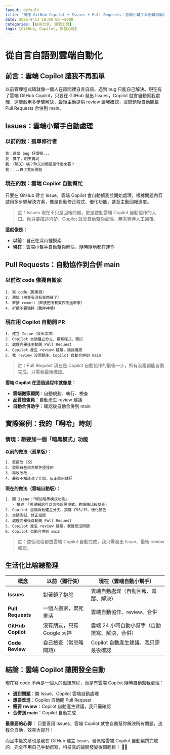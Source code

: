 ```yaml
---
layout: default
title: "搞懂 GitHub Copilot + Issues + Pull Requests：雲端小幫手自動幫你解決！"
date: 2025-9-13 18:00:00 +0000
categories: [技術分享, 開發工具]
tags: [GitHub, Copilot, 開發心得]
---
```


# 從自言自語到雲端自動化

## 前言：雲端 Copilot 讓我不再孤單

以前管理程式碼就像一個人在房間裡自言自語，遇到 bug 只能自己解決。現在有了雲端 GitHub Copilot，只要在 GitHub 發出 Issues，Copilot 就會自動幫我處理，還能啟用多步驟解決，最後主動提供 review 讓我確認，沒問題後自動開啟 Pull Requests 合併到 main。

## Issues：雲端小幫手自動處理

### 以前的我：孤單修行者
```
我：這個 bug 好煩喔...
我：算了，明天再說
我：（隔天）咦？昨天的問題是什麼來著？
我：...算了重新開始
```

### 現在的我：雲端 Copilot 自動幫忙
只要在 GitHub 建立 Issue，雲端 Copilot 會自動偵測並開始處理，根據問題內容啟用多步驟解決方案，像是自動修正程式、優化功能，甚至主動回報進度。

> 註：Issues 現在不只是回報問題，更是啟動雲端 Copilot 自動協作的入口。你只要描述清楚，Copilot 就會自動幫你處理，無需等待人工回覆。

**這就像是：**
- **以前**：自己在深山裡摸索
- **現在**：雲端小幫手自動幫你解決，隨時隨地都在運作

## Pull Requests：自動協作到合併 main

### 以前改 code 像獨自搬家
```
1. 寫 code（搬東西）
2. 測試（檢查有沒有東西掉了）
3. 直接 commit（直接把所有東西倒進新家）
4. 祈禱不要壞掉（跪拜神明）
```

### 現在用 Copilot 自動開 PR
```
1. 建立 Issue（發出需求）
2. Copilot 自動建立分支、撰寫程式、測試
3. 處理完畢後主動開 Pull Request
4. Copilot 產生 review 建議，讓我確認
5. 我 review 沒問題後，Copilot 自動合併到 main
```

> 註：Pull Request 現在是 Copilot 自動協作的最後一步，所有流程都能自動完成，只需我最後確認。

**雲端 Copilot 在這個過程中就像是：**
- **雲端搬家顧問**：自動規劃、執行、檢查
- **品質檢查員**：自動產生 review 建議
- **自動合併助手**：確認後自動合併到 main

## 實際案例：我的「啊哈」時刻

### 情境：想要加一個「暗黑模式」功能

**以前的做法（孤單版）：**
```
1. 直接改 CSS
2. 發現有些地方顏色怪怪的
3. 再改改改...
4. 最後不知道改了什麼，反正能用就好
```

**現在的做法（雲端自動版）：**
```
1. 開 Issue：「增加暗黑模式功能」
   - 描述：「希望網站可以切換暗黑模式，對眼睛比較友善」
2. Copilot 雲端自動建立分支、撰寫 CSS/JS、優化顏色
3. 自動測試、修正細節
4. 處理完畢後自動開 Pull Request
5. Copilot 產生 review 建議，我確認沒問題
6. Copilot 自動合併到 main
```

> 註：整個流程都由雲端 Copilot 自動完成，我只需發出 Issue、最後 review 確認。

## 生活化比喻總整理

| 概念 | 以前（獨行俠） | 現在（雲端自動小幫手） |
|------|----------------|------------------|
| **Issues** | 對著鏡子抱怨 | 雲端自動處理（自動回報、追蹤、解決） |
| **Pull Requests** | 一個人搬家，累死累活 | 雲端自動協作、review、合併 |
| **GitHub Copilot** | 沒有朋友，只有 Google 大神 | 雲端 24 小時自動小幫手（自動撰寫、解決、合併） |
| **Code Review** | 自己檢查（常忽略問題） | Copilot 自動產生建議，我只需最後確認 |

## 結論：雲端 Copilot 讓開發全自動

現在寫 code 不再是一個人的孤單旅程，而是有雲端 Copilot 隨時自動幫我處理：

- **遇到問題**：開 Issue，Copilot 雲端自動處理
- **想要改進**：Copilot 自動開 Pull Request
- **需要 review**：Copilot 自動產生建議，我只需確認
- **合併到 main**：Copilot 自動完成

**最重要的心得：**
只要善用 Issues，雲端 Copilot 就會自動幫你解決所有問題，流程全自動，效率大提升！

而且本篇文章也是我在 GitHub 建立 Issue，發派給雲端 Copilot 自動編撰完成的，完全不用自己手動撰寫，科技真的讓開發變得超輕鬆！ 🚀✨
